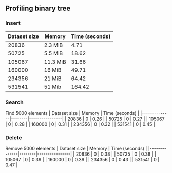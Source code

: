 ## Profiling binary tree


### Insert 
| Dataset size | Memory   | Time (seconds) |
|--------------|----------|----------------|
| 20836        | 2.3 MiB  | 4.71           |
| 50725        | 5.5 MiB  | 18.62          |
| 105067       | 11.3 MiB | 31.66          |
| 160000       | 16 MiB   | 49.71          |
| 234356       | 21 MiB   | 64.42          |
| 531541       | 51 Mib   | 164.42         |

### Search 
Find 5000 elements
| Dataset size | Memory | Time (seconds) |
|--------------|--------|----------------|
| 20836        | 0      | 0.26           |
| 50725        | 0      | 0.27          |
| 105067       | 0      | 0.28          |
| 160000       | 0      | 0.31          |
| 234356       | 0      | 0.32          |
| 531541       | 0      | 0.45           |

### Delete 
Remove 5000 elements
| Dataset size | Memory | Time (seconds) |
|--------------|--------|----------------|
| 20836        | 0      | 0.38           |
| 50725        | 0      | 0.38          |
| 105067       | 0      | 0.39          |
| 160000       | 0      | 0.39          |
| 234356       | 0      | 0.43          |
| 531541       | 0      | 0.47          |
